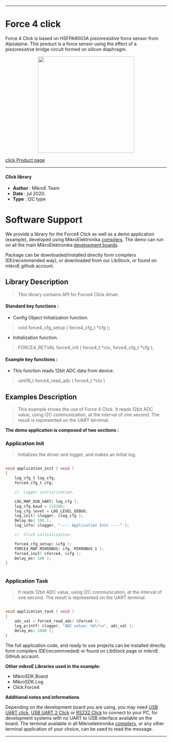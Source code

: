 
---
# Force 4 click

Force 4 Click is based on HSFPAR003A piezoresistive force sensor from Alpsalpine. This product is a force sensor using the effect of a piezoresistive bridge circuit formed on silicon diaphragm.

<p align="center">
  <img src="https://download.mikroe.com/images/click_for_ide/force4_click.png" height=300px>
</p>


[click Product page](https://www.mikroe.com/force-4-click)

---


#### Click library 

- **Author**        : MikroE Team
- **Date**          : jul 2020.
- **Type**          : I2C type


# Software Support

We provide a library for the Force4 Click 
as well as a demo application (example), developed using MikroElektronika 
[compilers](https://shop.mikroe.com/compilers). 
The demo can run on all the main MikroElektronika [development boards](https://shop.mikroe.com/development-boards).

Package can be downloaded/installed directly form compilers IDE(recommended way), or downloaded from our LibStock, or found on mikroE github account. 

## Library Description

> This library contains API for Force4 Click driver.

#### Standard key functions :

- Config Object Initialization function.
> void force4_cfg_setup ( force4_cfg_t *cfg ); 
 
- Initialization function.
> FORCE4_RETVAL force4_init ( force4_t *ctx, force4_cfg_t *cfg );


#### Example key functions :

- This function reads 12bit ADC data from device.
> uint16_t force4_read_adc ( force4_t *ctx )


## Examples Description

> This example shows the use of Force 4 Click.
> It reads 12bit ADC value, using I2C communication,
> at the interval of one second. 
> The result is represented on the UART terminal.

**The demo application is composed of two sections :**

### Application Init 

> Initializes the driver and logger, and makes an initial log.

```c

void application_init ( void )
{
    log_cfg_t log_cfg;
    force4_cfg_t cfg;

    //  Logger initialization.

    LOG_MAP_USB_UART( log_cfg );
    log_cfg.baud = 115200;
    log_cfg.level = LOG_LEVEL_DEBUG;
    log_init( &logger, &log_cfg );
    Delay_ms( 100 );
    log_info( &logger, "---- Application Init ----" );

    //  Click initialization.

    force4_cfg_setup( &cfg );
    FORCE4_MAP_MIKROBUS( cfg, MIKROBUS_1 );
    force4_init( &force4, &cfg );
    Delay_ms( 100 );
}
  
```

### Application Task

> It reads 12bit ADC value, using I2C communication,
> at the interval of one second.
> The result is represented on the UART terminal.

```c

void application_task ( void )
{
    adc_val = force4_read_adc( &force4 );
    log_printf( &logger, "ADC value: %d\r\n", adc_val );
    Delay_ms( 1000 );
}

```

The full application code, and ready to use projects can be  installed directly form compilers IDE(recommneded) or found on LibStock page or mikroE GitHub accaunt.

**Other mikroE Libraries used in the example:** 

- MikroSDK.Board
- MikroSDK.Log
- Click.Force4

**Additional notes and informations**

Depending on the development board you are using, you may need 
[USB UART click](https://shop.mikroe.com/usb-uart-click), 
[USB UART 2 Click](https://shop.mikroe.com/usb-uart-2-click) or 
[RS232 Click](https://shop.mikroe.com/rs232-click) to connect to your PC, for 
development systems with no UART to USB interface available on the board. The 
terminal available in all Mikroelektronika 
[compilers](https://shop.mikroe.com/compilers), or any other terminal application 
of your choice, can be used to read the message.



---
